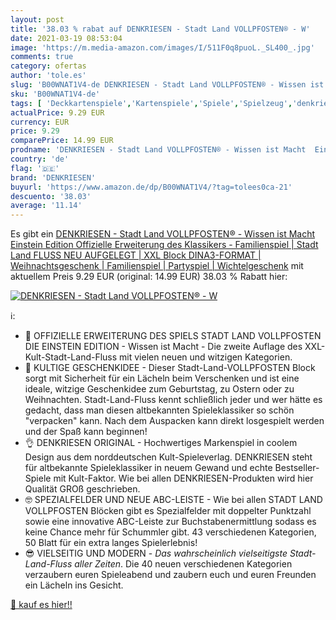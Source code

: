 ```yaml
---
layout: post
title: '38.03 % rabat auf DENKRIESEN - Stadt Land VOLLPFOSTEN® - W'
date: 2021-03-19 08:53:04
image: 'https://m.media-amazon.com/images/I/511F0q8puoL._SL400_.jpg'
comments: true
category: ofertas
author: 'tole.es'
slug: 'B00WNAT1V4-de DENKRIESEN - Stadt Land VOLLPFOSTEN® - Wissen ist Macht...'
sku: 'B00WNAT1V4-de'
tags: [ 'Deckkartenspiele','Kartenspiele','Spiele','Spielzeug','denkriesen', ]
actualPrice: 9.29 EUR
currency: EUR
price: 9.29
comparePrice: 14.99 EUR
prodname: 'DENKRIESEN - Stadt Land VOLLPFOSTEN® - Wissen ist Macht  Einstein Edition  Offizielle Erweiterung des Klassikers - Familienspiel | Stadt Land FLUSS NEU AUFGELEGT | XXL Block DINA3-FORMAT | Weihnachtsgeschenk | Familienspiel | Partyspiel | Wichtelgeschenk'
country: 'de'
flag: '🇩🇪'
brand: 'DENKRIESEN'
buyurl: 'https://www.amazon.de/dp/B00WNAT1V4/?tag=tolees0ca-21'
descuento: '38.03'
average: '11.14'
---
```


Es gibt ein [DENKRIESEN - Stadt Land VOLLPFOSTEN® - Wissen ist Macht  Einstein Edition  Offizielle Erweiterung des Klassikers - Familienspiel | Stadt Land FLUSS NEU AUFGELEGT | XXL Block DINA3-FORMAT | Weihnachtsgeschenk | Familienspiel | Partyspiel | Wichtelgeschenk](https://www.amazon.de/dp/B00WNAT1V4/?tag=tolees0ca-21) mit aktuellem Preis 9.29 EUR (original: 14.99 EUR) 38.03 % Rabatt hier:

[![DENKRIESEN - Stadt Land VOLLPFOSTEN® - W](https://m.media-amazon.com/images/I/511F0q8puoL._SL400_.jpg)](https://www.amazon.de/dp/B00WNAT1V4/?tag=tolees0ca-21)

ℹ️:

- 🚀 OFFIZIELLE ERWEITERUNG DES SPIELS STADT LAND VOLLPFOSTEN DIE EINSTEIN EDITION - Wissen ist Macht - Die zweite Auflage des XXL-Kult-Stadt-Land-Fluss mit vielen neuen und witzigen Kategorien.
- 🎁 KULTIGE GESCHENKIDEE - Dieser Stadt-Land-VOLLPFOSTEN Block sorgt mit Sicherheit für ein Lächeln beim Verschenken und ist eine ideale, witzige Geschenkidee zum Geburtstag, zu Ostern oder zu Weihnachten. Stadt-Land-Fluss kennt schließlich jeder und wer hätte es gedacht, dass man diesen altbekannten Spieleklassiker so schön "verpacken" kann. Nach dem Auspacken kann direkt losgespielt werden und der Spaß kann beginnen!
- 👌 DENKRIESEN ORIGINAL - Hochwertiges Markenspiel in coolem Design aus dem norddeutschen Kult-Spieleverlag. DENKRIESEN steht für altbekannte Spieleklassiker in neuem Gewand und echte Bestseller-Spiele mit Kult-Faktor. Wie bei allen DENKRIESEN-Produkten wird hier Qualität GROß geschrieben.
- 🤓 SPEZIALFELDER UND NEUE ABC-LEISTE - Wie bei allen STADT LAND VOLLPFOSTEN Blöcken gibt es Spezialfelder mit doppelter Punktzahl sowie eine innovative ABC-Leiste zur Buchstabenermittlung sodass es keine Chance mehr für Schummler gibt. 43 verschiedenen Kategorien, 50 Blatt für ein extra langes Spielerlebnis!
- 😎 VIELSEITIG UND MODERN - *Das wahrscheinlich vielseitigste Stadt-Land-Fluss aller Zeiten*. Die 40 neuen verschiedenen Kategorien verzaubern euren Spieleabend und zaubern euch und euren Freunden ein Lächeln ins Gesicht.

[🛒 kauf es hier!!](https://www.amazon.de/dp/B00WNAT1V4/?tag=tolees0ca-21)
